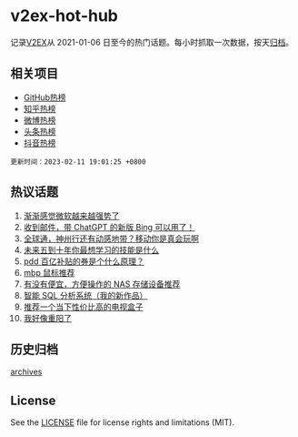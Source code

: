 # v2ex-hot-hub

 记录[V2EX](https://www.v2ex.com/)从 2021-01-06 日至今的热门话题。每小时抓取一次数据，按天[归档](archives)。
 
 ## 相关项目

- [GitHub热榜](https://github.com/it985/github-hot-hub)
- [知乎热榜](https://github.com/it985/zhihu-hot-hub)
- [微博热榜](https://github.com/it985/weibo-hot-hub)
- [头条热榜](https://github.com/it985/toutiao-hot-hub)
- [抖音热榜](https://github.com/it985/douyin-hot-hub)


 `更新时间：2023-02-11 19:01:25 +0800`

## 热议话题

1. [渐渐感觉微软越来越强势了](https://www.v2ex.com/t/915064)
1. [收到邮件，带 ChatGPT 的新版 Bing 可以用了！](https://www.v2ex.com/t/915087)
1. [全球通，神州行还有动感地带？移动你是真会玩啊](https://www.v2ex.com/t/915085)
1. [未来五到十年你最想学习的技能是什么](https://www.v2ex.com/t/915016)
1. [pdd 百亿补贴的券是个什么原理？](https://www.v2ex.com/t/915082)
1. [mbp 鼠标推荐](https://www.v2ex.com/t/915061)
1. [有没有便宜，方便操作的 NAS 存储设备推荐](https://www.v2ex.com/t/915083)
1. [智能 SQL 分析系统（我的新作品）](https://www.v2ex.com/t/915090)
1. [推荐一个当下性价比高的电视盒子](https://www.v2ex.com/t/915108)
1. [我好像重阳了](https://www.v2ex.com/t/915097)

## 历史归档

[archives](archives)

## License

See the [LICENSE](LICENSE) file for license rights and limitations (MIT).
